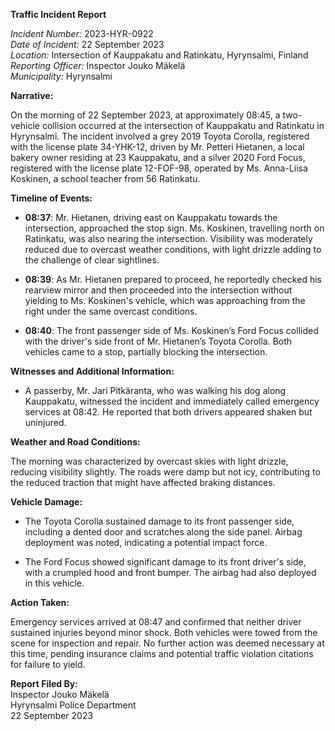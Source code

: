 **Traffic Incident Report**

*Incident Number:* 2023-HYR-0922  
*Date of Incident:* 22 September 2023  
*Location:* Intersection of Kauppakatu and Ratinkatu, Hyrynsalmi, Finland  
*Reporting Officer:* Inspector Jouko Mäkelä  
*Municipality:* Hyrynsalmi  

**Narrative:**

On the morning of 22 September 2023, at approximately 08:45, a two-vehicle collision occurred at the intersection of Kauppakatu and Ratinkatu in Hyrynsalmi. The incident involved a grey 2019 Toyota Corolla, registered with the license plate 34-YHK-12, driven by Mr. Petteri Hietanen, a local bakery owner residing at 23 Kauppakatu, and a silver 2020 Ford Focus, registered with the license plate 12-FOF-98, operated by Ms. Anna-Liisa Koskinen, a school teacher from 56 Ratinkatu.

**Timeline of Events:**

- **08:37**: Mr. Hietanen, driving east on Kauppakatu towards the intersection, approached the stop sign. Ms. Koskinen, travelling north on Ratinkatu, was also nearing the intersection. Visibility was moderately reduced due to overcast weather conditions, with light drizzle adding to the challenge of clear sightlines.

- **08:39**: As Mr. Hietanen prepared to proceed, he reportedly checked his rearview mirror and then proceeded into the intersection without yielding to Ms. Koskinen's vehicle, which was approaching from the right under the same overcast conditions.

- **08:40**: The front passenger side of Ms. Koskinen’s Ford Focus collided with the driver's side front of Mr. Hietanen’s Toyota Corolla. Both vehicles came to a stop, partially blocking the intersection.

**Witnesses and Additional Information:**

- A passerby, Mr. Jari Pitkäranta, who was walking his dog along Kauppakatu, witnessed the incident and immediately called emergency services at 08:42. He reported that both drivers appeared shaken but uninjured.

**Weather and Road Conditions:**

The morning was characterized by overcast skies with light drizzle, reducing visibility slightly. The roads were damp but not icy, contributing to the reduced traction that might have affected braking distances.

**Vehicle Damage:**

- The Toyota Corolla sustained damage to its front passenger side, including a dented door and scratches along the side panel. Airbag deployment was noted, indicating a potential impact force.
  
- The Ford Focus showed significant damage to its front driver's side, with a crumpled hood and front bumper. The airbag had also deployed in this vehicle.

**Action Taken:**

Emergency services arrived at 08:47 and confirmed that neither driver sustained injuries beyond minor shock. Both vehicles were towed from the scene for inspection and repair. No further action was deemed necessary at this time, pending insurance claims and potential traffic violation citations for failure to yield.

**Report Filed By:**  
Inspector Jouko Mäkelä  
Hyrynsalmi Police Department  
22 September 2023
